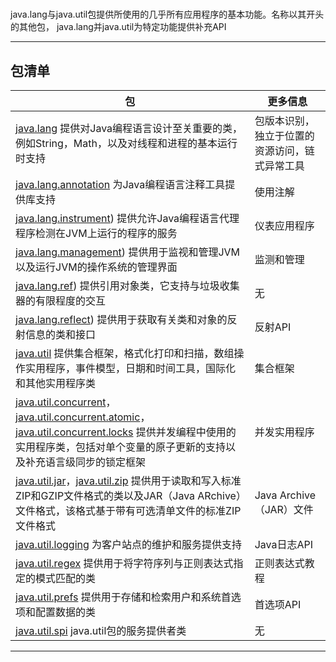 #   

java.lang与java.util包提供所使用的几乎所有应用程序的基本功能。名称以其开头的其他包， java.lang并java.util为特定功能提供补充API

----

##  包清单

|包|更多信息|
|----|-----|
|[java.lang](../api/lang.md) 提供对Java编程语言设计至关重要的类，例如String，Math，以及对线程和进程的基本运行时支持|包版本识别，独立于位置的资源访问，链式异常工具|
|[java.lang.annotation](../api/lang-annotation.md) 为Java编程语言注释工具提供库支持|使用注解|
|[java.lang.instrument](../api/lang-instrument.md)) 提供允许Java编程语言代理程序检测在JVM上运行的程序的服务|仪表应用程序|
|[java.lang.management](../api/lang-management.md)) 提供用于监视和管理JVM以及运行JVM的操作系统的管理界面|监测和管理|
|[java.lang.ref](../api/lang-ref.md)) 提供引用对象类，它支持与垃圾收集器的有限程度的交互|无|
|[java.lang.reflect](../api/lang-reflect.md)) 提供用于获取有关类和对象的反射信息的类和接口|反射API|
|[java.util](../api/util.md) 提供集合框架，格式化打印和扫描，数组操作实用程序，事件模型，日期和时间工具，国际化和其他实用程序类|集合框架|
|[java.util.concurrent](../api/util-concurrent.md)，[java.util.concurrent.atomic](../api/util-concurrent-atomic.md)，[java.util.concurrent.locks](../api/util-concurrent-locks.md) 提供并发编程中使用的实用程序类，包括对单个变量的原子更新的支持以及补充语言级同步的锁定框架|并发实用程序|
|[java.util.jar](../api/util-jar.md)，[java.util.zip](../api/util-zip.md) 提供用于读取和写入标准ZIP和GZIP文件格式的类以及JAR（Java ARchive）文件格式，该格式基于带有可选清单文件的标准ZIP文件格式|Java Archive（JAR）文件|
|[java.util.logging](../api/util-logging.md) 为客户站点的维护和服务提供支持|Java日志API|
|[java.util.regex](../api/util-regex.md) 提供用于将字符序列与正则表达式指定的模式匹配的类|正则表达式教程|
|[java.util.prefs](../api/util-prefs.md) 提供用于存储和检索用户和系统首选项和配置数据的类|首选项API|
|[java.util.spi](../api/util-spi.md) java.util包的服务提供者类|无|


----